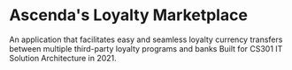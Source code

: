 # Ascenda's Loyalty Marketplace
An application that facilitates easy and seamless loyalty currency transfers between multiple third-party loyalty programs and banks
Built for CS301 IT Solution Architecture in 2021.
